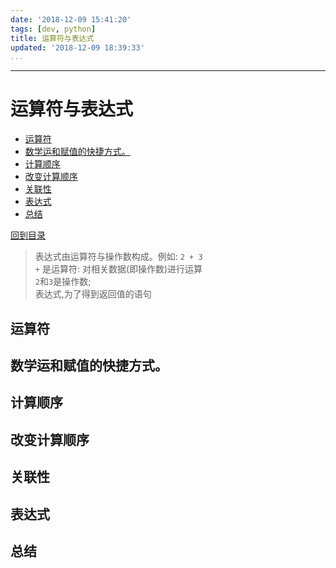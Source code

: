 ```yaml
---
date: '2018-12-09 15:41:20'
tags: [dev, python]
title: 运算符与表达式
updated: '2018-12-09 18:39:33'
...
```

---
# 运算符与表达式
<!-- MarkdownTOC -->

- [运算符](#%E8%BF%90%E7%AE%97%E7%AC%A6)
- [数学运和赋值的快捷方式。](#%E6%95%B0%E5%AD%A6%E8%BF%90%E5%92%8C%E8%B5%8B%E5%80%BC%E7%9A%84%E5%BF%AB%E6%8D%B7%E6%96%B9%E5%BC%8F%E3%80%82)
- [计算顺序](#%E8%AE%A1%E7%AE%97%E9%A1%BA%E5%BA%8F)
- [改变计算顺序](#%E6%94%B9%E5%8F%98%E8%AE%A1%E7%AE%97%E9%A1%BA%E5%BA%8F)
- [关联性](#%E5%85%B3%E8%81%94%E6%80%A7)
- [表达式](#%E8%A1%A8%E8%BE%BE%E5%BC%8F)
- [总结](#%E6%80%BB%E7%BB%93)

<!-- /MarkdownTOC -->
[回到目录](./index.md)

> 表达式由运算符与操作数构成。例如: `2 + 3`  
> `+` 是运算符: 对相关数据(即操作数)进行运算  
> `2`和`3`是操作数;  
> 表达式,为了得到返回值的语句

<a id="%E8%BF%90%E7%AE%97%E7%AC%A6"></a>
## 运算符
<a id="%E6%95%B0%E5%AD%A6%E8%BF%90%E5%92%8C%E8%B5%8B%E5%80%BC%E7%9A%84%E5%BF%AB%E6%8D%B7%E6%96%B9%E5%BC%8F%E3%80%82"></a>
## 数学运和赋值的快捷方式。
<a id="%E8%AE%A1%E7%AE%97%E9%A1%BA%E5%BA%8F"></a>
## 计算顺序
<a id="%E6%94%B9%E5%8F%98%E8%AE%A1%E7%AE%97%E9%A1%BA%E5%BA%8F"></a>
## 改变计算顺序
<a id="%E5%85%B3%E8%81%94%E6%80%A7"></a>
## 关联性
<a id="%E8%A1%A8%E8%BE%BE%E5%BC%8F"></a>
## 表达式
<a id="%E6%80%BB%E7%BB%93"></a>
## 总结
